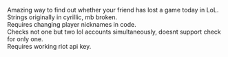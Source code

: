 Amazing way to find out whether your friend has lost a game today in LoL. <br>
Strings originally in cyrillic, mb broken. <br>
Requires changing player nicknames in code. <br>
Checks not one but two lol accounts simultaneously, doesnt support check for only one. <br>
Requires working riot api key.
